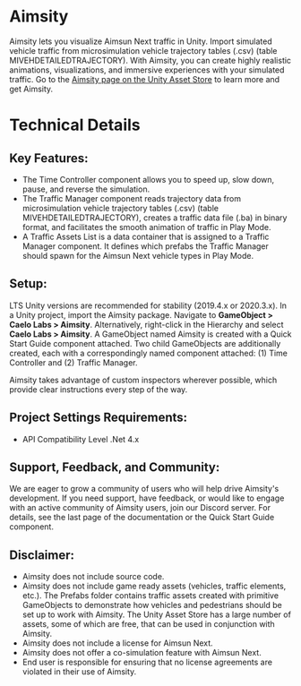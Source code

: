 # Aimsity
Aimsity lets you visualize Aimsun Next traffic in Unity. Import simulated vehicle traffic from microsimulation vehicle trajectory tables (.csv) (table MIVEHDETAILEDTRAJECTORY). With Aimsity, you can create highly realistic animations, visualizations, and immersive experiences with your simulated traffic. Go to the [Aimsity page on the Unity Asset Store](https://assetstore.unity.com/packages/tools/integration/aimsity-195610) to learn more and get Aimsity.

# Technical Details
## Key Features:
- The Time Controller component allows you to speed up, slow down, pause, and reverse the simulation.
- The Traffic Manager component reads trajectory data from microsimulation vehicle trajectory tables (.csv) (table MIVEHDETAILEDTRAJECTORY), creates a traffic data file (.ba) in binary format, and facilitates the smooth animation of traffic in Play Mode.
- A Traffic Assets List is a data container that is assigned to a Traffic Manager component. It defines which prefabs the Traffic Manager should spawn for the Aimsun Next vehicle types in Play Mode.

## Setup:
LTS Unity versions are recommended for stability (2019.4.x or 2020.3.x). In a Unity project, import the Aimsity package. Navigate to **GameObject > Caelo Labs > Aimsity**. Alternatively, right-click in the Hierarchy and select **Caelo Labs > Aimsity**. A GameObject named Aimsity is created with a Quick Start Guide component attached. Two child GameObjects are additionally created, each with a correspondingly named component attached: (1) Time Controller and (2) Traffic Manager.

Aimsity takes advantage of custom inspectors wherever possible, which provide clear instructions every step of the way.

## Project Settings Requirements:
- API Compatibility Level .Net 4.x

## Support, Feedback, and Community:
We are eager to grow a community of users who will help drive Aimsity's development. If you need support, have feedback, or would like to engage with an active community of Aimsity users, join our Discord server. For details, see the last page of the documentation or the Quick Start Guide component.

## Disclaimer:
- Aimsity does not include source code.
- Aimsity does not include game ready assets (vehicles, traffic elements, etc.). The Prefabs folder contains traffic assets created with primitive GameObjects to demonstrate how vehicles and pedestrians should be set up to work with Aimsity. The Unity Asset Store has a large number of assets, some of which are free, that can be used in conjunction with Aimsity.
- Aimsity does not include a license for Aimsun Next.
- Aimsity does not offer a co-simulation feature with Aimsun Next.
- End user is responsible for ensuring that no license agreements are violated in their use of Aimsity.